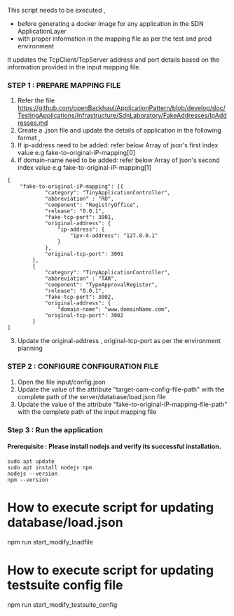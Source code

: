 
This script needs to be executed , 
   - before generating a docker image for any application in the SDN ApplicationLayer
   - with proper information in the mapping file as per the test and prod environment

It updates the TcpClient/TcpServer address and port details based on the information provided in the input mapping file.

### STEP 1 : PREPARE MAPPING FILE

1. Refer the file https://github.com/openBackhaul/ApplicationPattern/blob/develop/doc/TestingApplications/Infrastructure/SdnLaboratory/FakeAddresses/IpAddresses.md
2. Create a .json file and update the details of application in the following format , 
3. If ip-address need to be added: refer below Array of json's first index value e.g fake-to-original-iP-mapping[0]
4. If domain-name need to be added: refer below Array of json's second index value e.g fake-to-original-iP-mapping[1]
```
{
    "fake-to-original-iP-mapping": [{
            "category": "TinyApplicationController",
            "abbreviation" : "RO",
            "component": "RegistryOffice",
            "release": "0.0.1",
            "fake-tcp-port": 3001,
            "original-address": {
                "ip-address": {
                    "ipv-4-address": "127.0.0.1"
                }
            },
            "original-tcp-port": 3001
        },
        {
            "category": "TinyApplicationController",
            "abbreviation" : "TAR",
            "component": "TypeApprovalRegister",
            "release": "0.0.1",
            "fake-tcp-port": 3002,
            "original-address": {
                "domain-name": "www.domainName.com",
            "original-tcp-port": 3002
        }
]

```
3. Update the original-address , original-tcp-port as per the environment planning

### STEP 2 : CONFIGURE CONFIGURATION FILE
1. Open the file input/config.json
2. Update the value of the attribute "target-oam-config-file-path" with the complete path of the server/database/load.json file
3. Update the value of the attribute "fake-to-original-iP-mapping-file-path" with the complete path of the input mapping file

### Step 3 : Run the application
#### Prerequisite : Please install nodejs and verify its successful installation.
```
sudo apt update
sudo apt install nodejs npm
nodejs --version
npm --version
```
# How to execute script for updating database/load.json
npm run start_modify_loadfile

# How to execute script for updating testsuite config file
npm run start_modify_testsuite_config



